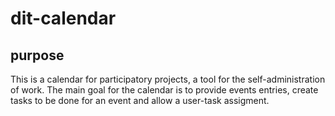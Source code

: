 # dit-calendar
## purpose
This is a calendar for participatory projects, a tool for the self-administration of work. The main goal for the calendar is to provide events entries, create tasks to be done for an event and allow a user-task assigment.
